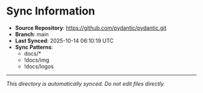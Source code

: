 # Sync Information

- **Source Repository**: https://github.com/pydantic/pydantic.git
- **Branch**: main
- **Last Synced**: 2025-10-14 06:10:19 UTC
- **Sync Patterns**:
  - docs/*
  - !docs/img
  - !docs/logos

---
*This directory is automatically synced. Do not edit files directly.*
